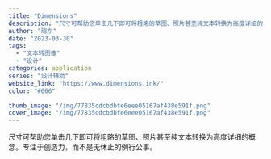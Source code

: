 ```yaml
---
title: "Dimensions"
description: "尺寸可帮助您单击几下即可将粗略的草图、照片甚至纯文本转换为高度详细的概念。专注于创造力，而不是无休止的例行公事。"
author: "瑞东"
date: "2023-03-30"
tags:
  - "文本转图像"
  - "设计"
categories: application
series: "设计辅助"
website_link: "https://www.dimensions.ink/"
color: "#666"

thumb_image: "/img/77835cdcbdbfe6eee05167af438e591f.png"
cover_image: "/img/77835cdcbdbfe6eee05167af438e591f.png"
---
```


尺寸可帮助您单击几下即可将粗略的草图、照片甚至纯文本转换为高度详细的概念。专注于创造力，而不是无休止的例行公事。